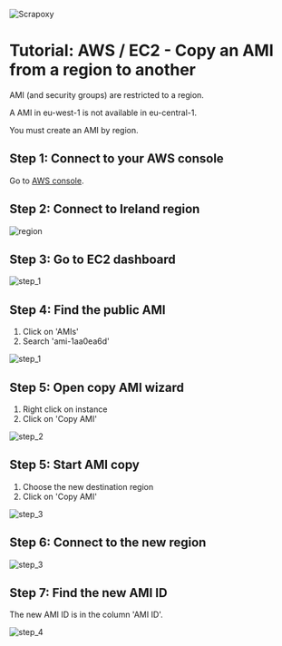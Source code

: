 ![Scrapoxy](https://raw.githubusercontent.com/fabienvauchelles/scrapoxy/master/docs/logo.png)


# Tutorial: AWS / EC2 - Copy an AMI from a region to another

AMI (and security groups) are restricted to a region. 

A AMI in eu-west-1 is not available in eu-central-1.

You must create an AMI by region.


## Step 1: Connect to your AWS console

Go to [AWS console](https://console.aws.amazon.com).


## Step 2: Connect to Ireland region

![region](https://raw.githubusercontent.com/fabienvauchelles/scrapoxy/master/docs/standard/providers/awsec2/change_region.jpg)


## Step 3: Go to EC2 dashboard
 
![step_1](https://raw.githubusercontent.com/fabienvauchelles/scrapoxy/master/docs/standard/providers/awsec2/create_security_group/step_1.jpg)


## Step 4: Find the public AMI
 
1. Click on 'AMIs'
2. Search 'ami-1aa0ea6d'

![step_1](https://raw.githubusercontent.com/fabienvauchelles/scrapoxy/master/docs/standard/providers/awsec2/copy_ami_to_region/step_1.jpg)


## Step 5: Open copy AMI wizard

1. Right click on instance
2. Click on 'Copy AMI'

![step_2](https://raw.githubusercontent.com/fabienvauchelles/scrapoxy/master/docs/standard/providers/awsec2/copy_ami_to_region/step_2.jpg)


## Step 5: Start AMI copy

1. Choose the new destination region
2. Click on 'Copy AMI'

![step_3](https://raw.githubusercontent.com/fabienvauchelles/scrapoxy/master/docs/standard/providers/awsec2/copy_ami_to_region/step_3.jpg)


## Step 6: Connect to the new region

![step_3](https://raw.githubusercontent.com/fabienvauchelles/scrapoxy/master/docs/standard/providers/awsec2/copy_ami_to_region/step_4.jpg)


## Step 7: Find the new AMI ID
 
The new AMI ID is in the column 'AMI ID'.

![step_4](https://raw.githubusercontent.com/fabienvauchelles/scrapoxy/master/docs/standard/providers/awsec2/copy_ami_to_region/step_4.jpg)
